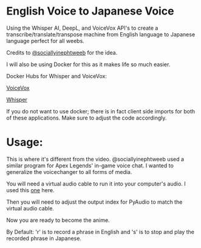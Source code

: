 # English Voice to Japanese Voice
Using the Whisper AI, DeepL, and VoiceVox API's to create a transcribe/translate/transpose machine from English language to Japanese language perfect for all weebs.

Credits to [@sociallyinephtweeb](https://www.youtube.com/@sociallyineptweeb) for the idea.

I will also be using Docker for this as it makes life so much easier.

Docker Hubs for Whisper and VoiceVox:

[VoiceVox](https://hub.docker.com/r/voicevox/voicevox_engine)

[Whisper](https://hub.docker.com/r/onerahmet/openai-whisper-asr-webservice)

If you do not want to use docker; there is in fact client side imports for both of these applications. Make sure to adjust the code accordingly.

# Usage:
This is where it's different from the video. @sociallyinephtweeb used a similar program for Apex Legends' in-game voice chat. I wanted to generalize the voicechanger to all forms of media.

You will need a virtual audio cable to run it into your computer's audio. I used this [one](https://vb-audio.com/Cable/) here.

Then you will need to adjust the output index for PyAudio to match the virtual audio cable.

Now you are ready to become the anime.

By Default: 'r' is to record a phrase in English and 's' is to stop and play the recorded phrase in Japanese.
